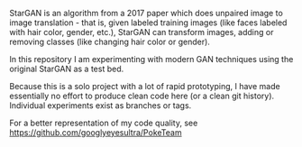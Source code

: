 StarGAN is an algorithm from a 2017 paper which does unpaired image to image translation - that is, given labeled training images (like faces labeled with hair color, gender, etc.), StarGAN can transform images, adding or removing classes (like changing hair color or gender).

In this repository I am experimenting with modern GAN techniques using the original StarGAN as a test bed.

Because this is a solo project with a lot of rapid prototyping, I have made essentially no effort to produce clean code here (or a clean git history). Individual experiments exist as branches or tags.

For a better representation of my code quality, see https://github.com/googlyeyesultra/PokeTeam
